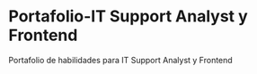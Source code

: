 # Portafolio-IT Support Analyst y Frontend
Portafolio de habilidades para IT Support Analyst y Frontend
